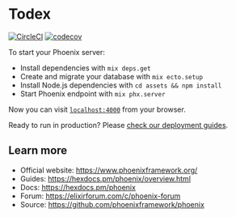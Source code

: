 # Todex

[![CircleCI](https://circleci.com/gh/zmwilliam/todoex/tree/master.svg?style=svg)](https://circleci.com/gh/zmwilliam/todoex/tree/master)
[![codecov](https://codecov.io/gh/zmwilliam/todoex/branch/master/graph/badge.svg)](https://codecov.io/gh/zmwilliam/todoex)

To start your Phoenix server:

  * Install dependencies with `mix deps.get`
  * Create and migrate your database with `mix ecto.setup`
  * Install Node.js dependencies with `cd assets && npm install`
  * Start Phoenix endpoint with `mix phx.server`

Now you can visit [`localhost:4000`](http://localhost:4000) from your browser.

Ready to run in production? Please [check our deployment guides](https://hexdocs.pm/phoenix/deployment.html).

## Learn more

  * Official website: https://www.phoenixframework.org/
  * Guides: https://hexdocs.pm/phoenix/overview.html
  * Docs: https://hexdocs.pm/phoenix
  * Forum: https://elixirforum.com/c/phoenix-forum
  * Source: https://github.com/phoenixframework/phoenix
